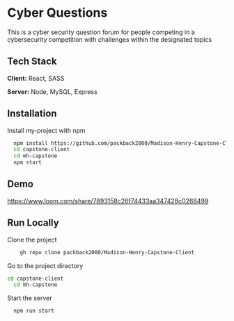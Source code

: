 
# Cyber Questions

This is a cyber security question forum for people competing in a  cybersecurity competition with challenges within the designated topics


## Tech Stack

**Client:** React, SASS

**Server:** Node, MySQL, Express


## Installation

Install my-project with npm

```bash
  npm install https://github.com/packback2000/Madison-Henry-Capstone-Client.git
  cd capstone-client
  cd mh-capstone
  npm start
```
    
## Demo

https://www.loom.com/share/7893158c26f74433aa347428c0268499


## Run Locally

Clone the project

```bash
    gh repo clone packback2000/Madison-Henry-Capstone-Client
```

Go to the project directory

```bash
cd capstone-client
  cd mh-capstone
```

Start the server

```bash
  npm run start
```
